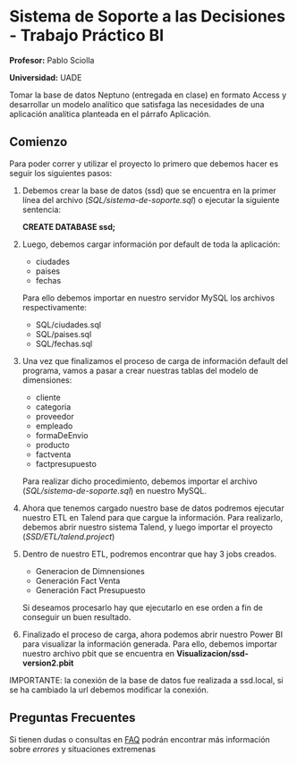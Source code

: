 # Sistema de Soporte a las Decisiones - Trabajo Práctico BI

**Profesor:** Pablo Sciolla

**Universidad:** UADE

Tomar la base de datos Neptuno (entregada en clase) en formato Access y desarrollar un modelo analítico que satisfaga las necesidades de una aplicación analítica planteada en el párrafo Aplicación.

## Comienzo
Para poder correr y utilizar el proyecto lo primero que debemos hacer es seguir los siguientes pasos:

1) Debemos crear la base de datos (ssd) que se encuentra en la primer línea del archivo (*SQL/sistema-de-soporte.sql*) o ejecutar la siguiente sentencia:

	**CREATE DATABASE ssd;**

2) Luego, debemos cargar información por default de toda la aplicación:
	* ciudades
	* paises
	* fechas

	Para ello debemos importar en nuestro servidor MySQL los archivos respectivamente:
	* SQL/ciudades.sql
	* SQL/paises.sql
	* SQL/fechas.sql

3) Una vez que finalizamos el proceso de carga de información default del programa, vamos a pasar a crear nuestras tablas del modelo de dimensiones:
	
	* cliente
	* categoria
	* proveedor
	* empleado
	* formaDeEnvio
	* producto
	* factventa
	* factpresupuesto

	Para realizar dicho procedimiento, debemos importar el archivo (*SQL/sistema-de-soporte.sql*) en nuestro MySQL.

4) Ahora que tenemos cargado nuestro base de datos podremos ejecutar nuestro ETL en Talend para que cargue la información. Para realizarlo, debemos abrir nuestro sistema Talend, y luego importar el proyecto (*SSD/ETL/talend.project*)

5) Dentro de nuestro ETL, podremos encontrar que hay 3 jobs creados.
	* Generacion de Dimnensiones
	* Generación Fact Venta
	* Generación Fact Presupuesto

	Si deseamos procesarlo hay que ejecutarlo en ese orden a fin de conseguir un buen resultado.

6) Finalizado el proceso de carga, ahora podemos abrir nuestro Power BI para visualizar la información generada. Para ello, debemos importar nuestro archivo pbit que se encuentra en **Visualizacion/ssd-version2.pbit**

IMPORTANTE: la conexión de la base de datos fue realizada a ssd.local, si se ha cambiado la url debemos modificar la conexión.

## Preguntas Frecuentes
Si tienen dudas o consultas en [FAQ](https://github.com/tomasmalio/ssdBusinessIntelligence/blob/master/faq.md) podrán encontrar más información sobre *errores* y situaciones extremenas